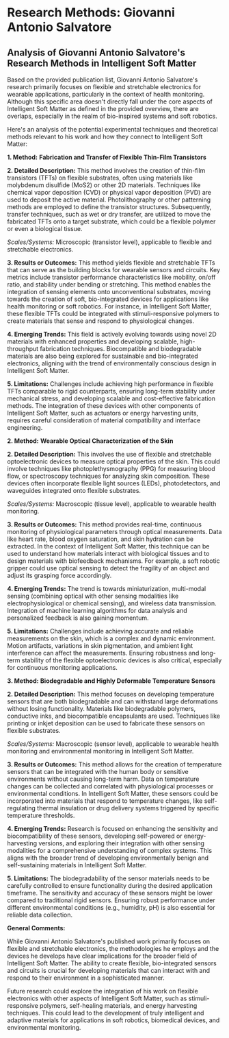 # Research Methods: Giovanni Antonio Salvatore

## Analysis of Giovanni Antonio Salvatore's Research Methods in Intelligent Soft Matter

Based on the provided publication list, Giovanni Antonio Salvatore's research primarily focuses on flexible and stretchable electronics for wearable applications, particularly in the context of health monitoring. Although this specific area doesn't directly fall under the core aspects of Intelligent Soft Matter as defined in the provided overview, there are overlaps, especially in the realm of bio-inspired systems and soft robotics. 

Here's an analysis of the potential experimental techniques and theoretical methods relevant to his work and how they connect to Intelligent Soft Matter:

**1. Method:** **Fabrication and Transfer of Flexible Thin-Film Transistors**

**2. Detailed Description:** This method involves the creation of thin-film transistors (TFTs) on flexible substrates, often using materials like molybdenum disulfide (MoS2) or other 2D materials. Techniques like chemical vapor deposition (CVD) or physical vapor deposition (PVD) are used to deposit the active material. Photolithography or other patterning methods are employed to define the transistor structures. Subsequently, transfer techniques, such as wet or dry transfer, are utilized to move the fabricated TFTs onto a target substrate, which could be a flexible polymer or even a biological tissue.

*Scales/Systems:* Microscopic (transistor level), applicable to flexible and stretchable electronics.

**3. Results or Outcomes:** This method yields flexible and stretchable TFTs that can serve as the building blocks for wearable sensors and circuits. Key metrics include transistor performance characteristics like mobility, on/off ratio, and stability under bending or stretching. This method enables the integration of sensing elements onto unconventional substrates, moving towards the creation of  soft, bio-integrated devices for applications like health monitoring or soft robotics. For instance, in Intelligent Soft Matter, these flexible TFTs could be integrated with stimuli-responsive polymers to create materials that sense and respond to physiological changes.

**4. Emerging Trends:** This field is actively evolving towards using novel 2D materials with enhanced properties and developing scalable, high-throughput fabrication techniques. Biocompatible and biodegradable materials are also being explored for sustainable and bio-integrated electronics, aligning with the trend of environmentally conscious design in Intelligent Soft Matter.

**5. Limitations:** Challenges include achieving high performance in flexible TFTs comparable to rigid counterparts, ensuring long-term stability under mechanical stress, and developing scalable and cost-effective fabrication methods. The integration of these devices with other components of Intelligent Soft Matter, such as actuators or energy harvesting units, requires careful consideration of material compatibility and interface engineering.


**2. Method:** **Wearable Optical Characterization of the Skin**

**2. Detailed Description:** This involves the use of flexible and stretchable optoelectronic devices to measure optical properties of the skin. This could involve techniques like photoplethysmography (PPG) for measuring blood flow, or spectroscopy techniques for analyzing skin composition. These devices often incorporate flexible light sources (LEDs), photodetectors, and waveguides integrated onto flexible substrates.

*Scales/Systems:* Macroscopic (tissue level), applicable to wearable health monitoring.

**3. Results or Outcomes:** This method provides real-time, continuous monitoring of physiological parameters through optical measurements. Data like heart rate, blood oxygen saturation, and skin hydration can be extracted. In the context of Intelligent Soft Matter, this technique can be used to understand how materials interact with biological tissues and to design materials with biofeedback mechanisms. For example, a soft robotic gripper could use optical sensing to detect the fragility of an object and adjust its grasping force accordingly. 

**4. Emerging Trends:** The trend is towards miniaturization, multi-modal sensing (combining optical with other sensing modalities like electrophysiological or chemical sensing), and wireless data transmission. Integration of machine learning algorithms for data analysis and personalized feedback is also gaining momentum.

**5. Limitations:** Challenges include achieving accurate and reliable measurements on the skin, which is a complex and dynamic environment. Motion artifacts, variations in skin pigmentation, and ambient light interference can affect the measurements. Ensuring robustness and long-term stability of the flexible optoelectronic devices is also critical, especially for continuous monitoring applications. 


**3. Method:** **Biodegradable and Highly Deformable Temperature Sensors**

**2. Detailed Description:** This method focuses on developing temperature sensors that are both biodegradable and can withstand large deformations without losing functionality. Materials like biodegradable polymers, conductive inks, and biocompatible encapsulants are used. Techniques like printing or inkjet deposition can be used to fabricate these sensors on flexible substrates.

*Scales/Systems:* Macroscopic (sensor level), applicable to wearable health monitoring and environmental monitoring in Intelligent Soft Matter.

**3. Results or Outcomes:** This method allows for the creation of temperature sensors that can be integrated with the human body or sensitive environments without causing long-term harm. Data on temperature changes can be collected and correlated with physiological processes or environmental conditions. In Intelligent Soft Matter, these sensors could be incorporated into materials that respond to temperature changes, like self-regulating thermal insulation or drug delivery systems triggered by specific temperature thresholds.

**4. Emerging Trends:** Research is focused on enhancing the sensitivity and biocompatibility of these sensors, developing self-powered or energy-harvesting versions, and exploring their integration with other sensing modalities for a comprehensive understanding of complex systems. This aligns with the broader trend of developing environmentally benign and self-sustaining materials in Intelligent Soft Matter.

**5. Limitations:** The biodegradability of the sensor materials needs to be carefully controlled to ensure functionality during the desired application timeframe. The sensitivity and accuracy of these sensors might be lower compared to traditional rigid sensors. Ensuring robust performance under different environmental conditions (e.g., humidity, pH) is also essential for reliable data collection.


**General Comments:**

While Giovanni Antonio Salvatore's published work primarily focuses on flexible and stretchable electronics, the methodologies he employs and the devices he develops have clear implications for the broader field of Intelligent Soft Matter. The ability to create flexible, bio-integrated sensors and circuits is crucial for developing materials that can interact with and respond to their environment in a sophisticated manner. 

Future research could explore the integration of his work on flexible electronics with other aspects of Intelligent Soft Matter, such as stimuli-responsive polymers, self-healing materials, and energy harvesting techniques. This could lead to the development of truly intelligent and adaptive materials for applications in soft robotics, biomedical devices, and environmental monitoring. 
